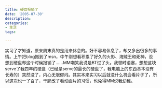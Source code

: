 ```yaml
---
title: 硬盘报销了
date: '2005-07-30'
description:
categories:
- 生活
tags:

---
```


实习了才知道，原来周末真的是用来休息的。好不容易休息了，却又多出很多的事情。上午把blog搬到了msn，中午刚想看积累了好久的火影、海贼王和死神，没想到硬盘却这个时候报销了……MM嘲笑我说是BT过了头，我顿时语塞，想想这块serve了我四年的硬盘（已经是serve的最长的硬盘了，我电脑上的东西基本没有长寿的）突然没了，内心无限郁闷。其实本来实习以后就没什么机会看片子了，所以这次也一了百了，干脆改了看动画片的习惯，也免得MM说我幼稚。